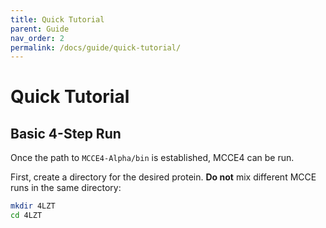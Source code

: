 ```yaml
---
title: Quick Tutorial
parent: Guide
nav_order: 2
permalink: /docs/guide/quick-tutorial/
---
```


# Quick Tutorial

## Basic 4-Step Run

Once the path to `MCCE4-Alpha/bin` is established, MCCE4 can be run.

First, create a directory for the desired protein. **Do not** mix different MCCE runs in the same directory:

```bash
mkdir 4LZT
cd 4LZT

